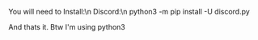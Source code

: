 You will need to Install:\n
Discord:\n
python3 -m pip install -U discord.py

And thats it. Btw I'm using python3

